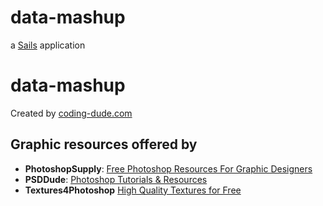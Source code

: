 # data-mashup

a [Sails](http://sailsjs.org) application
# data-mashup

Created by [coding-dude.com](http://www.coding-dude.com)

## Graphic resources offered by
- **PhotoshopSupply**: [Free Photoshop Resources For Graphic Designers](https://www.photoshopsupply.com/)
- **PSDDude**: [Photoshop Tutorials & Resources](http://www.psd-dude.com/)
- **Textures4Photoshop** [High Quality Textures for Free](http://www.textures4photoshop.com/)
